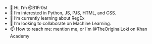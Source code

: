 - 👋 Hi, I’m @B1Fr0st
- 👀 I’m interested in Python, JS, PJS, HTML, and CSS.
- 🌱 I’m currently learning about RegEx
- 💞️ I’m looking to collaborate on Machine Learning.
- 📫 How to reach me: mention me, or I'm @TheOriginalLoki on Khan Academy

<!---
B1Fr0st/B1Fr0st is a ✨ special ✨ repository because its `README.md` (this file) appears on your GitHub profile.
You can click the Preview link to take a look at your changes.
--->
